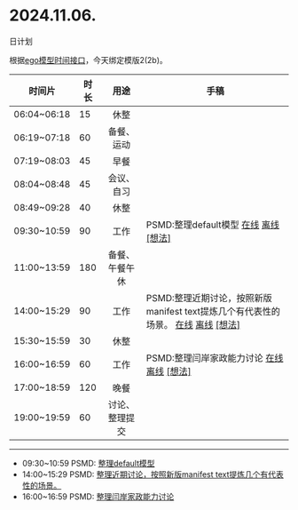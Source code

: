 # 2024.11.06.
日计划

根据[ego模型时间接口](https://gitee.com/hyg/blog/blob/master/timeflow.md)，今天绑定模版2(2b)。

| 时间片 | 时长 | 用途 | 手稿 |
| --- | --- | :---: | --- |
| 06:04~06:18 | 15 | 休整 |  |
| 06:19~07:18 | 60 | 备餐、运动 |  |
| 07:19~08:03 | 45 | 早餐 |  |
| 08:04~08:48 | 45 | 会议、自习 |  |
| 08:49~09:28 | 40 | 休整 |  |
| 09:30~10:59 | 90 | 工作 | PSMD:整理default模型 [在线](http://simp.ly/p/WZ077p) [离线](../../draft/2024/11/20241106093000.md) <a href="mailto:huangyg@mars22.com?subject=关于2024.11.06.[PSMD:整理default模型]任务&body=日期: 20241106%0D%0A序号: 5%0D%0A手稿:../../draft/2024/11/20241106093000.md%0D%0A---请勿修改邮件主题及以上内容 从下一行开始写您的想法---%0D%0A">[想法]</a> |
| 11:00~13:59 | 180 | 备餐、午餐午休 |  |
| 14:00~15:29 | 90 | 工作 | PSMD:整理近期讨论，按照新版manifest text提炼几个有代表性的场景。 [在线](http://simp.ly/p/lsBYG9) [离线](../../draft/2024/11/20241106140000.md) <a href="mailto:huangyg@mars22.com?subject=关于2024.11.06.[PSMD:整理近期讨论，按照新版manifest text提炼几个有代表性的场景。]任务&body=日期: 20241106%0D%0A序号: 7%0D%0A手稿:../../draft/2024/11/20241106140000.md%0D%0A---请勿修改邮件主题及以上内容 从下一行开始写您的想法---%0D%0A">[想法]</a> |
| 15:30~15:59 | 30 | 休整 |  |
| 16:00~16:59 | 60 | 工作 | PSMD:整理闫岸家政能力讨论 [在线](http://simp.ly/p/MpcbHD) [离线](../../draft/2024/11/20241106160000.md) <a href="mailto:huangyg@mars22.com?subject=关于2024.11.06.[PSMD:整理闫岸家政能力讨论]任务&body=日期: 20241106%0D%0A序号: 9%0D%0A手稿:../../draft/2024/11/20241106160000.md%0D%0A---请勿修改邮件主题及以上内容 从下一行开始写您的想法---%0D%0A">[想法]</a> |
| 17:00~18:59 | 120 | 晚餐 |  |
| 19:00~19:59 | 60 | 讨论、整理提交 |  |

---

- 09:30~10:59	PSMD: [整理default模型](../../draft/2024/11/20241106.01.md)
- 14:00~15:29	PSMD: [整理近期讨论，按照新版manifest text提炼几个有代表性的场景。](../../draft/2024/11/20241106.02.md)
- 16:00~16:59	PSMD: [整理闫岸家政能力讨论](../../draft/2024/11/20241106.03.md)
